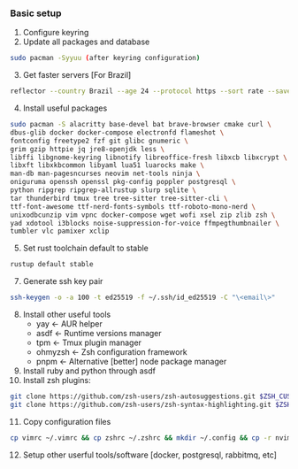 ### Basic setup

1. Configure keyring
2. Update all packages and database
```sh
sudo pacman -Syyuu (after keyring configuration)
```
3. Get faster servers [For Brazil]
```sh
reflector --country Brazil --age 24 --protocol https --sort rate --save /etc/pacman.d/mirrorlist
```
4. Install useful packages
```sh
sudo pacman -S alacritty base-devel bat brave-browser cmake curl \
dbus-glib docker docker-compose electronfd flameshot \
fontconfig freetype2 fzf git glibc gnumeric \
grim gzip httpie jq jre8-openjdk less \
libffi libgnome-keyring libnotify libreoffice-fresh libxcb libxcrypt \
libxft libxkbcommon libyaml lua51 luarocks make \
man-db man-pagesncurses neovim net-tools ninja \
oniguruma openssh openssl pkg-config poppler postgresql \
python ripgrep ripgrep-allrustup slurp sqlite \
tar thunderbird tmux tree tree-sitter tree-sitter-cli \
ttf-font-awesome ttf-nerd-fonts-symbols ttf-roboto-mono-nerd \
unixodbcunzip vim vpnc docker-compose wget wofi xsel zip zlib zsh \
yad xdotool i3blocks noise-suppression-for-voice ffmpegthumbnailer \
tumbler vlc pamixer xclip
```
5. Set rust toolchain default to stable
```sh
rustup default stable
```
7. Generate ssh key pair
```sh
ssh-keygen -o -a 100 -t ed25519 -f ~/.ssh/id_ed25519 -C "\<email\>"
```
8. Install other useful tools
    - yay <- AUR helper
    - asdf <- Runtime versions manager
    - tpm <- Tmux plugin manager
    - ohmyzsh <- Zsh configuration framework
    - pnpm <- Alternative [better] node package manager
9. Install ruby and python through asdf
10. Install zsh plugins:
```sh
git clone https://github.com/zsh-users/zsh-autosuggestions.git $ZSH_CUSTOM/plugins/zsh-autosuggestions
git clone https://github.com/zsh-users/zsh-syntax-highlighting.git $ZSH_CUSTOM/plugins/zsh-syntax-highlighting
```
11. Copy configuration files
```sh
cp vimrc ~/.vimrc && cp zshrc ~/.zshrc && mkdir ~/.config && cp -r nvim ~/.config && cp -r alacritty ~/.config && cp -r dunst ~/.config
```
12. Setup other userful tools/software [docker, postgresql, rabbitmq, etc]
